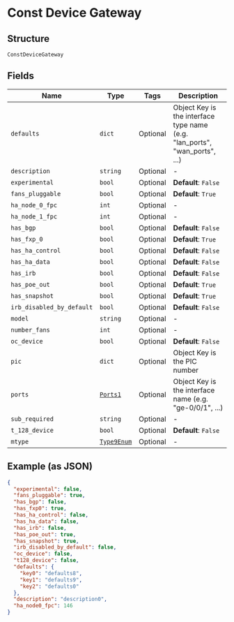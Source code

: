
# Const Device Gateway

## Structure

`ConstDeviceGateway`

## Fields

| Name | Type | Tags | Description |
|  --- | --- | --- | --- |
| `defaults` | `dict` | Optional | Object Key is the interface type name (e.g. "lan_ports", "wan_ports", ...) |
| `description` | `string` | Optional | - |
| `experimental` | `bool` | Optional | **Default**: `False` |
| `fans_pluggable` | `bool` | Optional | **Default**: `True` |
| `ha_node_0_fpc` | `int` | Optional | - |
| `ha_node_1_fpc` | `int` | Optional | - |
| `has_bgp` | `bool` | Optional | **Default**: `False` |
| `has_fxp_0` | `bool` | Optional | **Default**: `True` |
| `has_ha_control` | `bool` | Optional | **Default**: `False` |
| `has_ha_data` | `bool` | Optional | **Default**: `False` |
| `has_irb` | `bool` | Optional | **Default**: `False` |
| `has_poe_out` | `bool` | Optional | **Default**: `True` |
| `has_snapshot` | `bool` | Optional | **Default**: `True` |
| `irb_disabled_by_default` | `bool` | Optional | **Default**: `False` |
| `model` | `string` | Optional | - |
| `number_fans` | `int` | Optional | - |
| `oc_device` | `bool` | Optional | **Default**: `False` |
| `pic` | `dict` | Optional | Object Key is the PIC number |
| `ports` | [`Ports1`](../../doc/models/ports-1.md) | Optional | Object Key is the interface name (e.g. "ge-0/0/1", ...) |
| `sub_required` | `string` | Optional | - |
| `t_128_device` | `bool` | Optional | **Default**: `False` |
| `mtype` | [`Type9Enum`](../../doc/models/type-9-enum.md) | Optional | - |

## Example (as JSON)

```json
{
  "experimental": false,
  "fans_pluggable": true,
  "has_bgp": false,
  "has_fxp0": true,
  "has_ha_control": false,
  "has_ha_data": false,
  "has_irb": false,
  "has_poe_out": true,
  "has_snapshot": true,
  "irb_disabled_by_default": false,
  "oc_device": false,
  "t128_device": false,
  "defaults": {
    "key0": "defaults8",
    "key1": "defaults9",
    "key2": "defaults0"
  },
  "description": "description0",
  "ha_node0_fpc": 146
}
```

